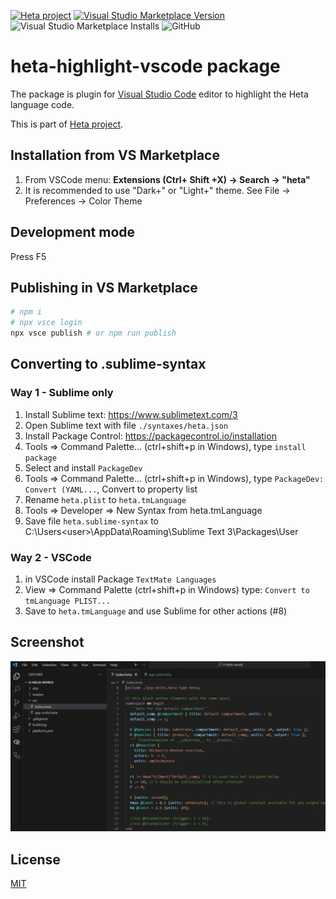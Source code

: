 [![Heta project](https://img.shields.io/badge/%CD%B1-Heta_project-blue)](https://hetalang.github.io/)
[![Visual Studio Marketplace Version](https://img.shields.io/visual-studio-marketplace/v/insysbio.heta-highlight-vscode)](https://marketplace.visualstudio.com/items?itemName=insysbio.heta-highlight-vscode)
![Visual Studio Marketplace Installs](https://img.shields.io/visual-studio-marketplace/i/insysbio.heta-highlight-vscode)
![GitHub](https://img.shields.io/github/license/hetalang/heta-highlight-vscode)

# heta-highlight-vscode package

The package is plugin for [Visual Studio Code](https://code.visualstudio.com/) editor to highlight the Heta language code.

This is part of [Heta project](https://hetalang.github.io/).

## Installation from VS Marketplace

1) From VSCode menu: **Extensions (Ctrl+ Shift +X) -> Search -> "heta"**
2) It is recommended to use "Dark+" or "Light+" theme. See File -> Preferences -> Color Theme

## Development mode

Press F5

## Publishing in VS Marketplace

```bash
# npm i
# npx vsce login
npx vsce publish # or npm run publish
```

## Converting to .sublime-syntax

### Way 1 - Sublime only

1. Install Sublime text: https://www.sublimetext.com/3
2. Open Sublime text with file `./syntaxes/heta.json`
3. Install Package Control: https://packagecontrol.io/installation
4. Tools => Command Palette... (ctrl+shift+p in Windows), type `install package`
5. Select and install `PackageDev`
6. Tools => Command Palette... (ctrl+shift+p in Windows), type `PackageDev: Convert (YAML...`, Convert to property list
7. Rename `heta.plist` to `heta.tmLanguage`
8. Tools => Developer => New Syntax from heta.tmLanguage
9. Save file `heta.sublime-syntax` to C:\Users\<user>\AppData\Roaming\Sublime Text 3\Packages\User

### Way 2 - VSCode

1. in VSCode install Package `TextMate Languages`
2. View => Command Palette (ctrl+shift+p in Windows) type: `Convert to tmLanguage PLIST...`
3. Save to `heta.tmLanguage` and use Sublime for other actions (#8)

## Screenshot
![Screenshot of the package](./img/screen0.png)

## License

[MIT](LICENSE)
